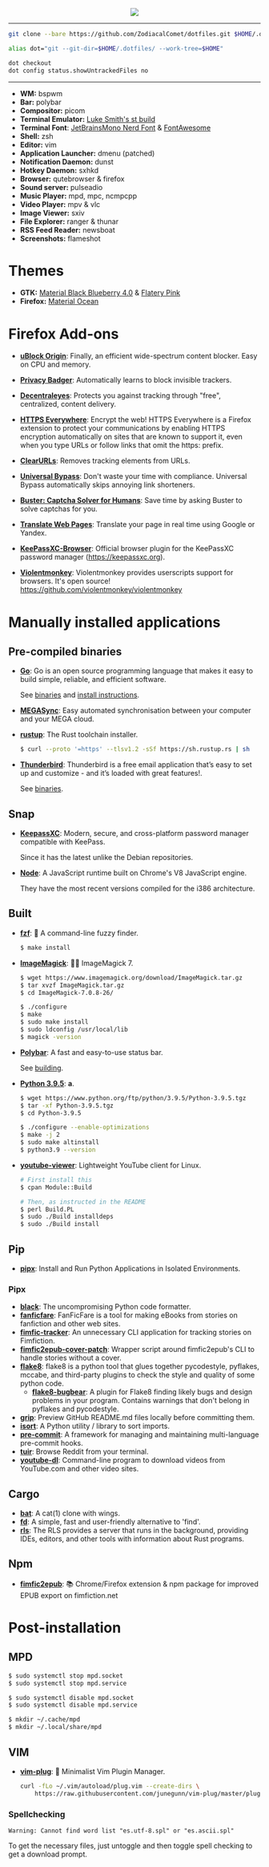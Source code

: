 <p align="center">
    <img src="https://i.imgur.com/pxd4KiX.png">
</p>

---

```bash
git clone --bare https://github.com/ZodiacalComet/dotfiles.git $HOME/.dotfiles

alias dot="git --git-dir=$HOME/.dotfiles/ --work-tree=$HOME"

dot checkout
dot config status.showUntrackedFiles no
```

---

- **WM:** bspwm
- **Bar:** polybar
- **Compositor:** picom
- **Terminal Emulator:** [Luke Smith's st build](https://github.com/LukeSmithxyz/st)
- **Terminal Font**: [JetBrainsMono Nerd Font](https://www.nerdfonts.com/font-downloads) & [FontAwesome](https://fontawesome.com/download)
- **Shell:** zsh
- **Editor:** vim
- **Application Launcher:** dmenu (patched)
- **Notification Daemon:** dunst
- **Hotkey Daemon:** sxhkd
- **Browser:** qutebrowser & firefox
- **Sound server:** pulseadio
- **Music Player:** mpd, mpc, ncmpcpp
- **Video Player:** mpv & vlc
- **Image Viewer:** sxiv
- **File Explorer:** ranger & thunar
- **RSS Feed Reader:** newsboat
- **Screenshots:** flameshot

# Themes

- **GTK:** [Material Black Blueberry 4.0](https://www.opendesktop.org/s/Gnome/p/1316887/) & [Flatery Pink](https://www.gnome-look.org/s/Gnome/p/1332404)
- **Firefox:** [Material Ocean](https://addons.mozilla.org/en-US/firefox/addon/material-ocean/)

# Firefox Add-ons

- [**uBlock Origin**](https://addons.mozilla.org/en-US/firefox/addon/ublock-origin/): Finally, an efficient wide-spectrum content blocker. Easy on CPU and memory.

- [**Privacy Badger**](https://addons.mozilla.org/en-US/firefox/addon/privacy-badger17/): Automatically learns to block invisible trackers.

- [**Decentraleyes**](https://addons.mozilla.org/en-US/firefox/addon/decentraleyes/): Protects you against tracking through "free", centralized, content delivery.

- [**HTTPS Everywhere**](https://addons.mozilla.org/en-US/firefox/addon/https-everywhere/): Encrypt the web! HTTPS Everywhere is a Firefox extension to protect your communications by enabling HTTPS encryption automatically on sites that are known to support it, even when you type URLs or follow links that omit the https: prefix.

- [**ClearURLs**](https://addons.mozilla.org/en-US/firefox/addon/clearurls/): Removes tracking elements from URLs.

- [**Universal Bypass**](https://addons.mozilla.org/en-US/firefox/addon/universal-bypass/): Don't waste your time with compliance. Universal Bypass automatically skips annoying link shorteners.

- [**Buster: Captcha Solver for Humans**](https://addons.mozilla.org/en-US/firefox/addon/buster-captcha-solver/): Save time by asking Buster to solve captchas for you.

- [**Translate Web Pages**](https://addons.mozilla.org/en-US/firefox/addon/traduzir-paginas-web/): Translate your page in real time using Google or Yandex.

- [**KeePassXC-Browser**](https://addons.mozilla.org/en-US/firefox/addon/keepassxc-browser/): Official browser plugin for the KeePassXC password manager (https://keepassxc.org).

- [**Violentmonkey**](https://addons.mozilla.org/en-US/firefox/addon/violentmonkey/): Violentmonkey provides userscripts support for browsers. It's open source! https://github.com/violentmonkey/violentmonkey

# Manually installed applications

## Pre-compiled binaries

- [**Go**](https://golang.org/): Go is an open source programming language that makes it easy to build simple, reliable, and efficient software.

  See [binaries](https://golang.org/dl/) and [install instructions](https://golang.org/doc/install).

- [**MEGASync**](https://mega.io/sync): Easy automated synchronisation between your computer and your MEGA cloud.

- [**rustup**](https://github.com/rust-lang/rustup): The Rust toolchain installer.

  ```sh
  $ curl --proto '=https' --tlsv1.2 -sSf https://sh.rustup.rs | sh
  ```

- [**Thunderbird**](https://www.thunderbird.net/en-US/): Thunderbird is a free email application that’s easy to set up and customize - and it’s loaded with great features!.

  See [binaries](https://www.thunderbird.net/en-US/thunderbird/all/).

## Snap

- [**KeepassXC**](https://snapcraft.io/keepassxc): Modern, secure, and cross-platform password manager compatible with KeePass.

  Since it has the latest unlike the Debian repositories.

- [**Node**](https://snapcraft.io/node): A JavaScript runtime built on Chrome's V8 JavaScript engine.

  They have the most recent versions compiled for the i386 architecture.

## Built

- [**fzf**](https://github.com/junegunn/fzf): 🌸 A command-line fuzzy finder.

  ```sh
  $ make install
  ```

- [**ImageMagick**](https://github.com/ImageMagick/ImageMagick): 🧙‍♂️ ImageMagick 7.

  ```sh
  $ wget https://www.imagemagick.org/download/ImageMagick.tar.gz
  $ tar xvzf ImageMagick.tar.gz
  $ cd ImageMagick-7.0.8-26/

  $ ./configure
  $ make
  $ sudo make install
  $ sudo ldconfig /usr/local/lib
  $ magick -version
  ```

- [**Polybar**](https://github.com/polybar/polybar): A fast and easy-to-use status bar.

  See [building](https://github.com/polybar/polybar/wiki/Compiling#building).

- [**Python 3.9.5**](https://www.python.org/downloads/release/python-395/): __a__.

  ```sh
  $ wget https://www.python.org/ftp/python/3.9.5/Python-3.9.5.tgz
  $ tar -xf Python-3.9.5.tgz
  $ cd Python-3.9.5

  $ ./configure --enable-optimizations
  $ make -j 2
  $ sudo make altinstall
  $ python3.9 --version
  ```

- [**youtube-viewer**](https://github.com/trizen/youtube-viewer): Lightweight YouTube client for Linux.

  ```sh
  # First install this
  $ cpan Module::Build

  # Then, as instructed in the README
  $ perl Build.PL
  $ sudo ./Build installdeps
  $ sudo ./Build install
  ```

## Pip

- [**pipx**](https://github.com/pipxproject/pipx): Install and Run Python Applications in Isolated Environments.

### Pipx

- [**black**](https://github.com/psf/black): The uncompromising Python code formatter.
- [**fanficfare**](https://github.com/JimmXinu/FanFicFare): FanFicFare is a tool for making eBooks from stories on fanfiction and other web sites.
- [**fimfic-tracker**](https://github.com/ZodiacalComet/fimfic-tracker): An unnecessary CLI application for tracking stories on Fimfiction.
- [**fimfic2epub-cover-patch**](https://github.com/ZodiacalComet/fimfic2epub-cover-patch): Wrapper script around fimfic2epub's CLI to handle stories without a cover.
- [**flake8**](https://github.com/PyCQA/flake8): flake8 is a python tool that glues together pycodestyle, pyflakes, mccabe, and third-party plugins to check the style and quality of some python code.
  - [**flake8-bugbear**](https://github.com/PyCQA/flake8-bugbear): A plugin for Flake8 finding likely bugs and design problems in your program. Contains warnings that don't belong in pyflakes and pycodestyle.
- [**grip**](https://github.com/joeyespo/grip): Preview GitHub README.md files locally before committing them.
- [**isort**](https://github.com/PyCQA/isort): A Python utility / library to sort imports.
- [**pre-commit**](https://github.com/pre-commit/pre-commit): A framework for managing and maintaining multi-language pre-commit hooks.
- [**tuir**](https://gitlab.com/ajak/tuir): Browse Reddit from your terminal.
- [**youtube-dl**](https://github.com/ytdl-org/youtube-dl): Command-line program to download videos from YouTube.com and other video sites.

## Cargo

- [**bat**](https://github.com/sharkdp/bat): A cat(1) clone with wings.
- [**fd**](https://github.com/sharkdp/fd): A simple, fast and user-friendly alternative to 'find'.
- [**rls**](https://github.com/rust-lang/rls): The RLS provides a server that runs in the background, providing IDEs, editors, and other tools with information about Rust programs.

## Npm

- [**fimfic2epub**](https://github.com/daniel-j/fimfic2epub): 📚 Chrome/Firefox extension & npm package for improved EPUB export on fimfiction.net

# Post-installation

## MPD

```sh
$ sudo systemctl stop mpd.socket
$ sudo systemctl stop mpd.service

$ sudo systemctl disable mpd.socket
$ sudo systemctl disable mpd.service

$ mkdir ~/.cache/mpd
$ mkdir ~/.local/share/mpd
```

## VIM

- [**vim-plug**](https://github.com/junegunn/vim-plug): 🌺 Minimalist Vim Plugin Manager.

  ```sh
  curl -fLo ~/.vim/autoload/plug.vim --create-dirs \
      https://raw.githubusercontent.com/junegunn/vim-plug/master/plug.vim
  ```

### Spellchecking

```
Warning: Cannot find word list "es.utf-8.spl" or "es.ascii.spl"
```

To get the necessary files, just untoggle and then toggle spell checking to get a download prompt.
